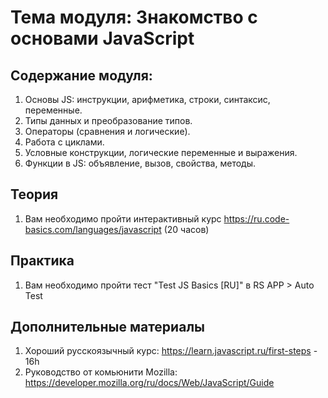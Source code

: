 # Тема модуля: Знакомство с основами JavaScript
## Содержание модуля:
1. Основы JS: инструкции, арифметика, строки, синтаксис, переменные.
2. Типы данных и преобразование типов.
3. Операторы (сравнения и логические).
4. Работа с циклами.
6. Условные конструкции, логические переменные и выражения.
5. Функции в JS: объявление, вызов, свойства, методы.

## Теория 
1. Вам необходимо пройти интерактивный курс https://ru.code-basics.com/languages/javascript (20 часов)

## Практика 
1. Вам необходимо пройти тест "Test JS Basics [RU]" в RS APP > Auto Test

## Дополнительные материалы
1. Хороший русскоязычный курс: https://learn.javascript.ru/first-steps - 16h
2. Руководство от комьюнити Mozilla: https://developer.mozilla.org/ru/docs/Web/JavaScript/Guide

